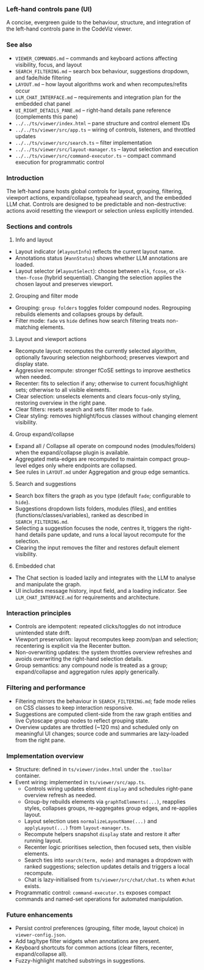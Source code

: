### Left-hand controls pane (UI)

A concise, evergreen guide to the behaviour, structure, and integration of the left-hand controls pane in the CodeViz viewer.

### See also

- `VIEWER_COMMANDS.md` – commands and keyboard actions affecting visibility, focus, and layout
- `SEARCH_FILTERING.md` – search box behaviour, suggestions dropdown, and fade/hide filtering
- `LAYOUT.md` – how layout algorithms work and when recomputes/refits occur
- `LLM_CHAT_INTERFACE.md` – requirements and integration plan for the embedded chat panel
- `UI_RIGHT_DETAILS_PANE.md` – right-hand details pane reference (complements this pane)
- `../../ts/viewer/index.html` – pane structure and control element IDs
- `../../ts/viewer/src/app.ts` – wiring of controls, listeners, and throttled updates
- `../../ts/viewer/src/search.ts` – filter implementation
- `../../ts/viewer/src/layout-manager.ts` – layout selection and execution
- `../../ts/viewer/src/command-executor.ts` – compact command execution for programmatic control

### Introduction

The left-hand pane hosts global controls for layout, grouping, filtering, viewport actions, expand/collapse, typeahead search, and the embedded LLM chat. Controls are designed to be predictable and non-destructive: actions avoid resetting the viewport or selection unless explicitly intended.

### Sections and controls

1) Info and layout
- Layout indicator (`#layoutInfo`) reflects the current layout name.
- Annotations status (`#annStatus`) shows whether LLM annotations are loaded.
- Layout selector (`#layoutSelect`): choose between `elk`, `fcose`, or `elk-then-fcose` (hybrid sequential). Changing the selection applies the chosen layout and preserves viewport.

2) Grouping and filter mode
- Grouping: `group folders` toggles folder compound nodes. Regrouping rebuilds elements and collapses groups by default.
- Filter mode: `fade` vs `hide` defines how search filtering treats non-matching elements.

3) Layout and viewport actions
- Recompute layout: recomputes the currently selected algorithm, optionally favouring selection neighborhood; preserves viewport and display state.
- Aggressive recompute: stronger fCoSE settings to improve aesthetics when needed.
- Recenter: fits to selection if any; otherwise to current focus/highlight sets; otherwise to all visible elements.
- Clear selection: unselects elements and clears focus-only styling, restoring overview in the right pane.
- Clear filters: resets search and sets filter mode to `fade`.
- Clear styling: removes highlight/focus classes without changing element visibility.

4) Group expand/collapse
- Expand all / Collapse all operate on compound nodes (modules/folders) when the expand/collapse plugin is available.
- Aggregated meta-edges are recomputed to maintain compact group-level edges only where endpoints are collapsed.
- See rules in `LAYOUT.md` under Aggregation and group edge semantics.

5) Search and suggestions
- Search box filters the graph as you type (default `fade`; configurable to `hide`).
- Suggestions dropdown lists folders, modules (files), and entities (functions/classes/variables), ranked as described in `SEARCH_FILTERING.md`.
- Selecting a suggestion focuses the node, centres it, triggers the right-hand details pane update, and runs a local layout recompute for the selection.
- Clearing the input removes the filter and restores default element visibility.

6) Embedded chat
- The Chat section is loaded lazily and integrates with the LLM to analyse and manipulate the graph.
- UI includes message history, input field, and a loading indicator. See `LLM_CHAT_INTERFACE.md` for requirements and architecture.

### Interaction principles

- Controls are idempotent: repeated clicks/toggles do not introduce unintended state drift.
- Viewport preservation: layout recomputes keep zoom/pan and selection; recentering is explicit via the Recenter button.
- Non-overwriting updates: the system throttles overview refreshes and avoids overwriting the right-hand selection details.
- Group semantics: any compound node is treated as a group; expand/collapse and aggregation rules apply generically.

### Filtering and performance

- Filtering mirrors the behaviour in `SEARCH_FILTERING.md`; fade mode relies on CSS classes to keep interaction responsive.
- Suggestions are computed client-side from the raw graph entities and live Cytoscape group nodes to reflect grouping state.
- Overview updates are throttled (~120 ms) and scheduled only on meaningful UI changes; source code and summaries are lazy-loaded from the right pane.

### Implementation overview

- Structure: defined in `ts/viewer/index.html` under the `.toolbar` container.
- Event wiring: implemented in `ts/viewer/src/app.ts`.
  - Controls wiring updates element `display` and schedules right-pane overview refresh as needed.
  - Group-by rebuilds elements via `graphToElements(...)`, reapplies styles, collapses groups, re-aggregates group edges, and re-applies layout.
  - Layout selection uses `normalizeLayoutName(...)` and `applyLayout(...)` from `layout-manager.ts`.
  - Recompute helpers snapshot `display` state and restore it after running layout.
  - Recenter logic prioritises selection, then focused sets, then visible elements.
  - Search ties into `search(term, mode)` and manages a dropdown with ranked suggestions; selection updates details and triggers a local recompute.
  - Chat is lazy-initialised from `ts/viewer/src/chat/chat.ts` when `#chat` exists.
- Programmatic control: `command-executor.ts` exposes compact commands and named-set operations for automated manipulation.

### Future enhancements

- Persist control preferences (grouping, filter mode, layout choice) in `viewer-config.json`.
- Add tag/type filter widgets when annotations are present.
- Keyboard shortcuts for common actions (clear filters, recenter, expand/collapse all).
- Fuzzy-highlight matched substrings in suggestions.
